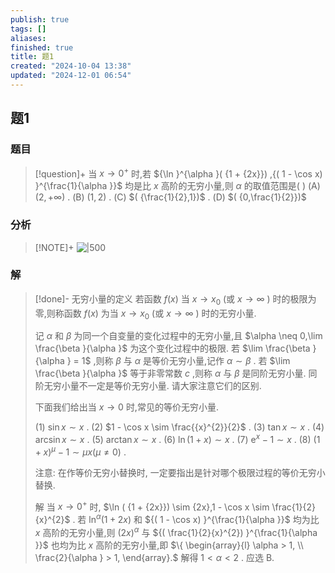 ```yaml
---
publish: true
tags: []
aliases: 
finished: true
title: 题1
created: "2024-10-04 13:38"
updated: "2024-12-01 06:54"
---
```

## 题1
### 题目
> [!question]+
> 当 $x \rightarrow  {0}^{ + }$ 时,若 ${\ln }^{\alpha }( {1 + {2x}}) ,{( 1 - \cos x) }^{\frac{1}{\alpha }}$ 均是比 $x$ 高阶的无穷小量,则 $\alpha$ 的取值范围是( )
> (A) $( {2, + \infty })$ . 
> (B) $( {1,2})$ . 
> (C) $( {\frac{1}{2},1})$ . 
> (D) $( {0,\frac{1}{2}})$
### 分析
> [!NOTE]+
> ![|500](https://img.hwenyi.live/202411202117272.webp)
### 解
> [!done]-
> 无穷小量的定义 若函数 $f( x)$ 当 $x \rightarrow  {x}_{0}$ (或 $x \rightarrow  \infty$ ) 时的极限为零,则称函数 $f( x)$ 为当 $x \rightarrow  {x}_{0}$ (或 $x \rightarrow  \infty$ ) 时的无穷小量.
> 
> 记 $\alpha$ 和 $\beta$ 为同一个自变量的变化过程中的无穷小量,且 $\alpha  \neq  0,\lim \frac{\beta }{\alpha }$ 为这个变化过程中的极限. 若 $\lim \frac{\beta }{\alpha } = 1$ ,则称 $\beta$ 与 $\alpha$ 是等价无穷小量,记作 $\alpha  \sim  \beta$ . 若 $\lim \frac{\beta }{\alpha }$ 等于非零常数 $c$ ,则称 $\alpha$ 与 $\beta$ 是同阶无穷小量. 同阶无穷小量不一定是等价无穷小量. 请大家注意它们的区别.
> 
> 下面我们给出当 $x \rightarrow  0$ 时,常见的等价无穷小量.
> 
> (1) $\sin x \sim  x$ . 
> (2) $1 - \cos x \sim  \frac{{x}^{2}}{2}$ . 
> (3) $\tan x \sim  x$ . 
> (4) $\arcsin x \sim  x$ .
> (5) $\arctan x \sim  x$ . 
> (6) $\ln ( {1 + x})  \sim  x$ . 
> (7) ${\mathrm{e}}^{x} - 1 \sim  x$ . 
> (8) ${( 1 + x) }^{\mu } - 1 \sim  {\mu x}( {\mu  \neq  0})$ .
> 
> 注意: 在作等价无穷小替换时, 一定要指出是针对哪个极限过程的等价无穷小替换.
> 
> 解 当 $x \rightarrow  {0}^{ + }$ 时, $\ln ( {1 + {2x}})  \sim  {2x},1 - \cos x \sim  \frac{1}{2}{x}^{2}$ . 若 ${\ln }^{\alpha }( {1 + {2x}})$ 和 ${( 1 - \cos x) }^{\frac{1}{\alpha }}$ 均为比 $x$ 高阶的无穷小量,则 ${( 2x) }^{\alpha }$ 与 ${( \frac{1}{2}{x}^{2}) }^{\frac{1}{\alpha }}$ 也均为比 $x$ 高阶的无穷小量,即 $\{  \begin{array}{l} \alpha  > 1, \\  \frac{2}{\alpha } > 1, \end{array}.$ 解得 $1 < \alpha  < 2$ . 应选 B.